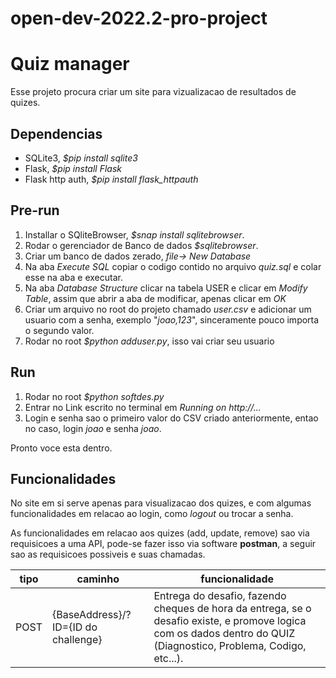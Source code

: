 # open-dev-2022.2-pro-project
# Quiz manager

Esse projeto procura criar um site para vizualizacao de resultados de quizes.
## Dependencias
- SQLite3, *$pip install sqlite3*
- Flask, *$pip install Flask*
- Flask http auth, *$pip install flask_httpauth*
## Pre-run
1. Installar o SQliteBrowser, *$snap install sqlitebrowser*.
1. Rodar o gerenciador de Banco de dados *$sqlitebrowser*.
1. Criar um banco de dados zerado, *file-> New Database*
1. Na aba *Execute SQL* copiar o codigo contido no arquivo *quiz.sql* e colar esse na aba e executar.
1. Na aba *Database Structure* clicar na tabela USER e clicar em *Modify Table*, assim que abrir a aba de modificar, apenas clicar em *OK*
1. Criar um arquivo no root do projeto chamado *user.csv* e adicionar um usuario com a senha, exemplo "*joao,123*", sinceramente pouco importa o segundo valor.
1. Rodar no root *$python adduser.py*, isso vai criar seu usuario
## Run
1. Rodar no root *$python softdes.py*
1. Entrar no Link escrito no terminal em *Running on http://...*
1. Login e senha sao o primeiro valor do CSV criado anteriormente, entao no caso, login *joao* e senha *joao*.

Pronto voce esta dentro.
## Funcionalidades

No site em si serve apenas para visualizacao dos quizes, e com algumas funcionalidades em relacao ao login, como *logout* ou trocar a senha.

As funcionalidades em relacao aos quizes (add, update, remove) sao via requisicoes a uma API, pode-se fazer isso via software **postman**, a seguir sao as requisicoes possiveis e suas chamadas.

|tipo|caminho|funcionalidade|
|---|---|---|
|POST|{BaseAddress}/?ID={ID do challenge}|Entrega do desafio, fazendo cheques de hora da entrega, se o desafio existe, e promove logica com os dados dentro do QUIZ (Diagnostico, Problema, Codigo, etc...).
